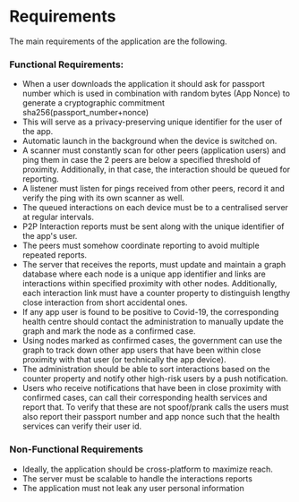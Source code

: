 # Requirements 

The main requirements of the application are the following.


### Functional Requirements:
- When a user downloads the application it should ask for passport number which is used in combination with random bytes (App Nonce) to generate a cryptographic commitment sha256(passport_number+nonce)
- This will serve as a privacy-preserving unique identifier for the user of the app.
- Automatic launch in the background when the device is switched on.
- A scanner must constantly scan for other peers (application users) and ping them in case the 2 peers are below a specified threshold of proximity. Additionally, in that case, the interaction should be queued for reporting.
- A listener must listen for pings received from other peers, record it and verify the ping with its own scanner as well.
- The queued interactions on each device must be to a centralised server at regular intervals. 
- P2P Interaction reports must be sent along with the unique identifier of the app's user.
- The peers must somehow coordinate reporting to avoid multiple repeated reports.
- The server that receives the reports, must update and maintain a graph database where each node is a unique app identifier and links are interactions within specified proximity with other nodes. Additionally, each interaction link must have a counter property to distinguish lengthy close interaction from short accidental ones. 
- If any app user is found to be positive to Covid-19, the corresponding health centre should contact the administration to manually update the graph and mark the node as a confirmed case.
- Using nodes marked as confirmed cases, the government can use the graph to track down other app users that have been within close proximity with that user (or technically the app device).
- The administration should be able to sort interactions based on the counter property and notify other high-risk users by a push notification.
- Users who receive notifications that have been in close proximity with confirmed cases, can call their corresponding health services and report that. To verify that these are not spoof/prank calls the users must also report their passport number and app nonce such that the health services can verify their user id.

### Non-Functional Requirements
- Ideally, the application should be cross-platform to maximize reach. 
- The server must be scalable to handle the interactions reports
- The application must not leak any user personal information